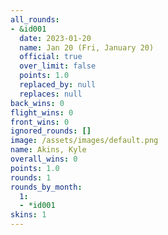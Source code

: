 ```yaml
---
all_rounds:
- &id001
  date: 2023-01-20
  name: Jan 20 (Fri, January 20)
  official: true
  over_limit: false
  points: 1.0
  replaced_by: null
  replaces: null
back_wins: 0
flight_wins: 0
front_wins: 0
ignored_rounds: []
image: /assets/images/default.png
name: Akins, Kyle
overall_wins: 0
points: 1.0
rounds: 1
rounds_by_month:
  1:
  - *id001
skins: 1
---
```

